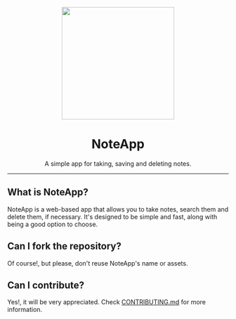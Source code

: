 <p align="center">
    <img src="https://i.imgur.com/YrQgOVp.png" width="256px" height="256px">
</p>
<h1 align="center">
    NoteApp
</h1>
<p align="center">
    A simple app for taking, saving and deleting notes.
</p>
<hr>

## What is NoteApp?

NoteApp is a web-based app that allows you to take notes, search them and delete them, if necessary.
It's designed to be simple and fast, along with being a good option to choose.

## Can I fork the repository?

Of course!, but please, don't reuse NoteApp's name or assets.

## Can I contribute?

Yes!, it will be very appreciated. Check [CONTRIBUTING.md](https://github.com/Ti7oyan/noteapp/blob/master/CONTRIBUTING.md) for more information.
